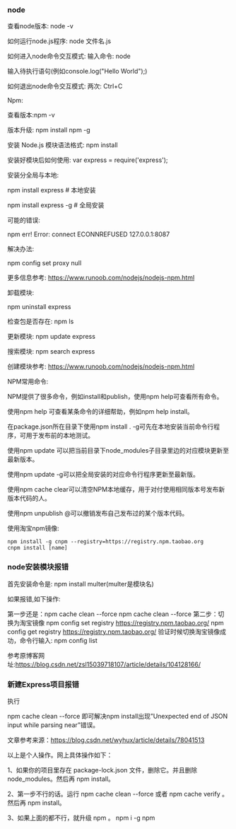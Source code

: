 ### node

查看node版本:  node -v

如何运行node.js程序:  node 文件名.js

如何进入node命令交互模式:  输入命令: node

输入待执行语句(例如console.log("Hello World");)

如何退出node命令交互模式: 两次: Ctrl+C

Npm:

查看版本:npm -v

版本升级: npm install npm -g

安装 Node.js 模块语法格式: npm install <Module Name>

安装好模块后如何使用: var express = require('express');

安装分全局与本地:

npm install express     # 本地安装

npm install express -g  # 全局安装

可能的错误:

npm err! Error: connect ECONNREFUSED 127.0.0.1:8087

解决办法:

npm config set proxy null

更多信息参考: https://www.runoob.com/nodejs/nodejs-npm.html

卸载模块:

npm uninstall express

检查包是否存在: npm ls

更新模块: npm update express

搜索模块: npm search express

创建模块参考: https://www.runoob.com/nodejs/nodejs-npm.html

NPM常用命令:

NPM提供了很多命令，例如install和publish，使用npm help可查看所有命令。

使用npm help <command>可查看某条命令的详细帮助，例如npm help install。

在package.json所在目录下使用npm install . -g可先在本地安装当前命令行程序，可用于发布前的本地测试。

使用npm update <package>可以把当前目录下node_modules子目录里边的对应模块更新至最新版本。

使用npm update <package> -g可以把全局安装的对应命令行程序更新至最新版。

使用npm cache clear可以清空NPM本地缓存，用于对付使用相同版本号发布新版本代码的人。

使用npm unpublish <package>@<version>可以撤销发布自己发布过的某个版本代码。

使用淘宝npm镜像:

```
npm install -g cnpm --registry=https://registry.npm.taobao.org
cnpm install [name]
```

 

### node安装模块报错

首先安装命令是:   npm install multer(multer是模块名)

如果报错,如下操作:

第一步还是：npm cache clean --force
npm cache clean --force
第二步：切换为淘宝镜像
npm config set registry https://registry.npm.taobao.org/
npm config get registry https://registry.npm.taobao.org/
验证时候切换淘宝镜像成功，命令行输入: npm config list


参考原博客网址:https://blog.csdn.net/zsl15039718107/article/details/104128166/

### 新建Express项目报错

执行 

npm cache clean --force
即可解决npm install出现”Unexpected end of JSON input while parsing near”错误。

文章参考来源：https://blog.csdn.net/wyhux/article/details/78041513

以上是个人操作。网上具体操作如下：

1、如果你的项目里存在 package-lock.json 文件，删除它。并且删除 node_modules。然后再 npm install。

2、第一步不行的话。运行 npm cache clean --force 或者 npm cache verify 。然后再 npm install。

3、如果上面的都不行，就升级 npm 。 npm i -g npm

